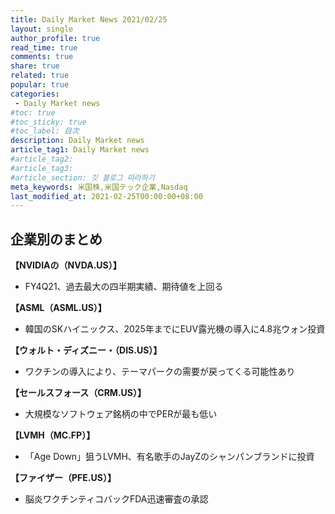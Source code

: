 ```yaml
---
title: Daily Market News 2021/02/25
layout: single
author_profile: true
read_time: true
comments: true
share: true
related: true
popular: true
categories:
 - Daily Market news
#toc: true
#toc_sticky: true
#toc_label: 目次
description: Daily Market news
article_tag1: Daily Market news
#article_tag2:
#article_tag3:
#article_section: 깃 블로그 따라하기
meta_keywords: 米国株,米国テック企業,Nasdaq
last_modified_at: 2021-02-25T00:00:00+08:00
---
```

## 企業別のまとめ

**【NVIDIAの（NVDA.US）】**   
- FY4Q21、過去最大の四半期実績、期待値を上回る

**【ASML（ASML.US）】**  
- 韓国のSKハイニックス、2025年までにEUV露光機の導入に4.8兆ウォン投資

**【ウォルト・ディズニー・（DIS.US）】**  
- ワクチンの導入により、テーマパークの需要が戻ってくる可能性あり

**【セールスフォース（CRM.US）】**  
- 大規模なソフトウェア銘柄の中でPERが最も低い

**【LVMH（MC.FP）】**  
- 「Age Down」狙うLVMH、有名歌手のJayZのシャンパンブランドに投資

**【ファイザー（PFE.US）】**  
- 脳炎ワクチンティコバックFDA迅速審査の承認
